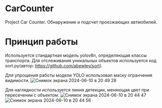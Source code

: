 # CarCounter
Project Car Counter. 
Обнаружение и подсчет проезжающих автмобилей.

# Принцип работы
Используется стандартная модель yolov8n, определяющая классы транспорта. Для отслеживания уникальных объектов используется код sort.py(автор: https://github.com/abewley/sort). 

Для упрощения работы модели YOLO использовал маску огранчения видимости.
![Снимок экрана 2024-06-10 в 20 49 28](https://github.com/Alexey504/CarCounter/assets/101816456/9b818750-add6-4304-aaaf-80fca4e5948e)

Для наглядности используется линия детекции, меняющая цвет при пересечении с объектом.
![Снимок экрана 2024-06-10 в 20 44 47](https://github.com/Alexey504/CarCounter/assets/101816456/3ba88bc2-37ba-4262-bb63-e5ce9c146b52)
![Снимок экрана 2024-06-10 в 20 44 56](https://github.com/Alexey504/CarCounter/assets/101816456/34837637-37a7-4d7d-a12b-d8fa9d33abdc)
